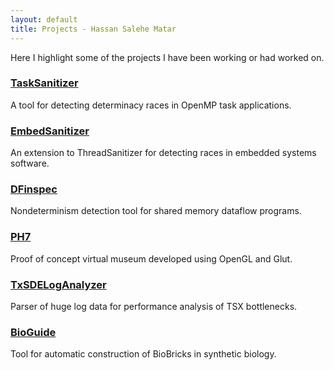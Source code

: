 ```yaml
---
layout: default
title: Projects - Hassan Salehe Matar
---
```


Here I highlight some of the projects I have been working or had worked on.

### [TaskSanitizer](https://github.com/hassansalehe/TaskSanitizer)
A tool for detecting determinacy races in OpenMP task applications. 

### [EmbedSanitizer](https://github.com/hassansalehe/embedsanitizer)
An extension to ThreadSanitizer for detecting races in embedded systems software.

### [DFinspec](https://github.com/hassansalehe/DFinspec)
Nondeterminism detection tool for shared memory dataflow programs.

### [PH7](https://github.com/hassansalehe/PH7)
Proof of concept virtual museum developed using OpenGL and Glut.

### [TxSDELogAnalyzer](https://software.intel.com/en-us/articles/analyzing-intel-sdes-tsx-related-log-data-for-capacity-aborts)
Parser of huge log data for performance analysis of TSX bottlenecks.

### [BioGuide](http://2011.igem.org/wiki/images/d/db/BioGuide.pdf)
Tool for automatic construction of BioBricks in synthetic biology.

